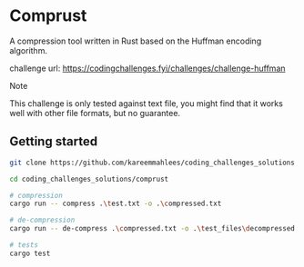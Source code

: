 # Comprust

A compression tool written in Rust based on the Huffman encoding algorithm.

challenge url: <https://codingchallenges.fyi/challenges/challenge-huffman>

> [!Note]
> This challenge is only tested against text file, you might find that it works well with other file formats, but no guarantee.

## Getting started

```sh
git clone https://github.com/kareemmahlees/coding_challenges_solutions --depth=1

cd coding_challenges_solutions/comprust

# compression
cargo run -- compress .\test.txt -o .\compressed.txt

# de-compression
cargo run -- de-compress .\compressed.txt -o .\test_files\decompressed.txt

# tests
cargo test
```
